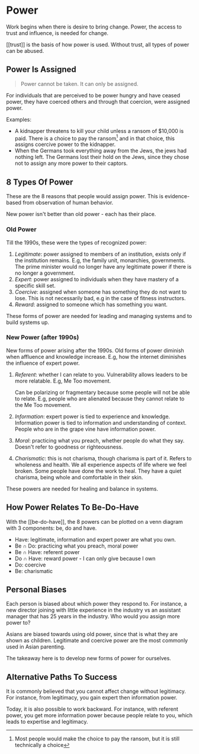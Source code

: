 # Power

Work begins when there is desire to bring change. Power, the access to trust and influence, is needed for change.

[[trust]] is the basis of how power is used. Without trust, all types of power can be abused.

## Power Is Assigned

> Power cannot be taken. It can only be assigned.

For individuals that are perceived to be power hungry and have ceased power, they have coerced others and through that coercion, were assigned power.

Examples:

* A kidnapper threatens to kill your child unless a ransom of $10,000 is paid. There is a choice to pay the ransom[^1] and in that choice, this assigns coercive power to the kidnapper.
* When the Germans took everything away from the Jews, the jews had nothing left. The Germans lost their hold on the Jews, since they chose not to assign any more power to their captors.

## 8 Types Of Power

These are the 8 reasons that people would assign power. This is evidence-based from observation of human behavior.

New power isn't better than old power - each has their place.

### Old Power

Till the 1990s, these were the types of recognized power:

1. *Legitimate*: power assigned to members of an institution, exists only if the institution remains. E.g, the family unit, monarchies, governments. The prime minister would no longer have any legitimate power if there is no longer a government.
2. *Expert*: power assigned to individuals when they have mastery of a specific skill set.
3. *Coercive*: assigned when someone has something they do not want to lose. This is not necessarily bad, e.g in the case of fitness instructors.
4. *Reward*: assigned to someone which has something you want.

These forms of power are needed for leading and managing systems and to build systems up.

### New Power (after 1990s)

New forms of power arising after the 1990s. Old forms of power diminish when affluence and knowledge increase. E.g, how the internet diminishes the influence of expert power.

1. *Referent*: whether I can relate to you. Vulnerability allows leaders to be more relatable. E.g, Me Too movement.
    
    Can be polarizing or fragmentary because some people will not be able to relate. E.g, people who are alienated because they cannot relate to the Me Too movement.
2. *Information*: expert power is tied to experience and knowledge. Information power is tied to information and understanding of context. People who are in the grape vine have information power.
3. *Moral*: practicing what you preach, whether people do what they say. Doesn't refer to goodness or righteousness.
4. *Charismatic*: this is not charisma, though charisma is part of it. Refers to wholeness and health. We all experience aspects of life where we feel broken. Some people have done the work to heal. They have a quiet charisma, being whole and comfortable in their skin.

These powers are needed for healing and balance in systems.

## How Power Relates To Be-Do-Have

With the [[be-do-have]], the 8 powers can be plotted on a venn diagram with 3 components: be, do and have.

* Have: legitimate, information and expert power are what you own.
* Be ∩ Do: practicing what you preach, moral power
* Be ∩ Have: referent power
* Do ∩ Have: reward power - I can only give because I own
* Do: coercive
* Be: charismatic

## Personal Biases

Each person is biased about which power they respond to. For instance, a new director joining with little experience in the industry vs an assistant manager that has 25 years in the industry. Who would you assign more power to?

Asians are biased towards using old power, since that is what they are shown as children. Legitimate and coercive power are the most commonly used in Asian parenting.

The takeaway here is to develop new forms of power for ourselves.

## Alternative Paths To Success

It is commonly believed that you cannot affect change without legitimacy. For instance, from legitimacy, you gain expert then information power.

Today, it is also possible to work backward. For instance, with referent power, you get more information power because people relate to you, which leads to expertise and legitimacy.

[^1]: Most people would make the choice to pay the ransom, but it is still technically a choice
